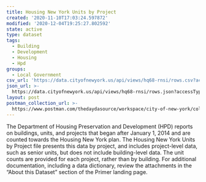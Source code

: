 ```yaml
---
title: Housing New York Units by Project
created: '2020-11-10T17:03:24.597872'
modified: '2020-12-04T19:25:27.802592'
state: active
type: dataset
tags:
  - Building
  - Development
  - Housing
  - Hpd
groups:
  - Local Government
csv_url: 'https://data.cityofnewyork.us/api/views/hq68-rnsi/rows.csv?accessType=DOWNLOAD'
json_url: >-
  https://data.cityofnewyork.us/api/views/hq68-rnsi/rows.json?accessType=DOWNLOAD
layout: post
postman_collection_url: >-
  https://www.postman.com/thedaydasource/workspace/city-of-new-york/collection/15909983-d277a960-f7c0-42de-9622-a1efda29dcff
---
```

The Department of Housing Preservation and Development (HPD) reports on buildings, units, and projects that began after January 1, 2014 and are counted towards the Housing New York plan. The Housing New York Units by Project file presents this data by project, and includes project-level data, such as senior units, but does not include building-level data.  The unit counts are provided for each project, rather than by building. For additional documentation, including a data dictionary, review the attachments in the “About this Dataset” section of the Primer landing page.
